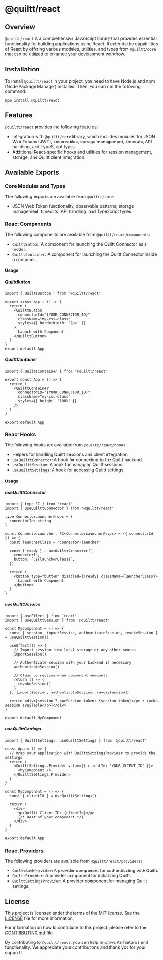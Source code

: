 # @quiltt/react

## Overview

`@quiltt/react` is a comprehensive JavaScript library that provides essential functionality for building applications using React. It extends the capabilities of React by offering various modules, utilities, and types from `@quiltt/core` that can be utilized to enhance your development workflow.

## Installation

To install `@quiltt/react` in your project, you need to have Node.js and npm (Node Package Manager) installed. Then, you can run the following command:

```shell
npm install @quiltt/react
```

## Features

`@quiltt/react` provides the following features:

- Integration with `@quiltt/core` library, which includes modules for JSON Web Tokens (JWT), observables, storage management, timeouts, API handling, and TypeScript types.
- Additional React-specific hooks and utilities for session management, storage, and Quiltt client integration.

## Available Exports

### Core Modules and Types

The following exports are available from `@quiltt/core`:

- JSON Web Token functionality, observable patterns, storage management, timeouts, API handling, and TypeScript types.

### React Components

The following components are available from `@quiltt/react/components`:

- `QuilttButton`: A component for launching the Quiltt Connector as a modal.
- `QuilttContainer`: A component for launching the Quiltt Connector inside a container.

#### Usage

##### QuilttButton

```tsx
import { QuilttButton } from '@quiltt/react'

export const App = () => {
  return (
    <QuilttButton
      connectorId="{YOUR_CONNECTOR_ID}"
      className="my-css-class"
      styles={{ borderWidth: '2px' }}
    >
      Launch with Component
    </QuilttButton>
  )
}
export default App
```

##### QuilttContainer

```tsx
import { QuilttContainer } from '@quiltt/react'

export const App = () => {
  return (
    <QuilttContainer
      connectorId="{YOUR_CONNECTOR_ID}"
      className="my-css-class"
      styles={{ height: '100%' }}
    />
  )
}

export default App
```

### React Hooks

The following hooks are available from `@quiltt/react/hooks`:

- Helpers for handling Quiltt sessions and client integration.
- `useQuilttConnector`: A hook for connecting to the Quiltt backend.
- `useQuilttSession`: A hook for managing Quiltt sessions.
- `useQuilttSettings`: A hook for accessing Quiltt settings.

#### Usage

##### useQuilttConnector

```tsx
import { type FC } from 'react'
import { useQuilttConnector } from '@quiltt/react'

type ConnectorLauncherProps = {
  connectorId: string
}

const ConnectorLauncher: FC<ConnectorLauncherProps> = ({ connectorId }) => {
  const launcherClass = 'connector-launcher'

  const { ready } = useQuilttConnector({
    connectorId,
    button: `.${launcherClass}`,
  })

  return (
    <button type="button" disabled={!ready} className={launcherClass}>
      Launch with Component
    </button>
  )
}
```

##### useQuilttSession

```tsx
import { useEffect } from 'react'
import { useQuilttSession } from '@quiltt/react'

const MyComponent = () => {
  const { session, importSession, authenticateSession, revokeSession } = useQuilttSession()

  useEffect(() => {
    // Import session from local storage or any other source
    importSession()

    // Authenticate session with your backend if necessary
    authenticateSession()

    // Clean up session when component unmounts
    return () => {
      revokeSession()
    }
  }, [importSession, authenticateSession, revokeSession])

  return <div>{session ? <p>Session token: {session.token}</p> : <p>No session available</p>}</div>
}

export default MyComponent
```

##### useQuilttSettings

```tsx
import { QuilttSettings, useQuilttSettings } from '@quiltt/react'

const App = () => {
  // Wrap your application with QuilttSettingsProvider to provide the settings
  return (
    <QuilttSettings.Provider value={{ clientId: 'YOUR_CLIENT_ID' }}>
      <MyComponent />
    </QuilttSettings.Provider>
  )
}

const MyComponent = () => {
  const { clientId } = useQuilttSettings()

  return (
    <div>
      <p>Quiltt Client ID: {clientId}</p>
      {/* Rest of your component */}
    </div>
  )
}

export default App
```

### React Providers

The following providers are available from `@quiltt/react/providers`:

- `QuilttAuthProvider`: A provider component for authenticating with Quiltt.
- `QuilttProvider`: A provider component for initializing Quiltt.
- `QuilttSettingsProvider`: A provider component for managing Quiltt settings.

## License

This project is licensed under the terms of the MIT license. See the [LICENSE](LICENSE.md) file for more information.

For information on how to contribute to this project, please refer to the [CONTRIBUTING.md](CONTRIBUTING.md) file.

By contributing to `@quiltt/react`, you can help improve its features and functionality. We appreciate your contributions and thank you for your support!
